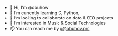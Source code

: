 - 👋 Hi, I’m @obuhow
- 🌱 I’m currently learning C, Python, 
- 💞️ I’m looking to collaborate on data & SEO projects
- 👀 I’m interested in Music & Social Technologies
- 📫 You can reach me by p@obuhov.pro

<!---
obuhow/obuhow is a ✨ special ✨ repository because its `README.md` (this file) appears on your GitHub profile.
You can click the Preview link to take a look at your changes.
--->

